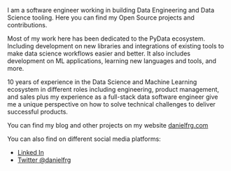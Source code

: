 I am a software engineer working in building Data Engineering and Data Science tooling. Here you can find my Open Source projects and contributions.

Most of my work here has been dedicated to the PyData ecosystem. Including development on new libraries and integrations of existing tools to make data science workflows easier and better. It also includes development on ML applications, learning new languages and tools, and more.

10 years of experience in the Data Science and Machine Learning ecosystem in different roles including engineering, product management, and sales plus my experience as a full-stack data software engineer give me a unique perspective on how to solve technical challenges to deliver successful products.

You can find my blog and other projects on my website [danielfrg.com](https://danielfrg.com)

You can also find on different social media platforms:
- [Linked In](https://www.linkedin.com/in/danielfrg/)
- [Twitter @danielfrg](https://twitter.com/danielfrg)
